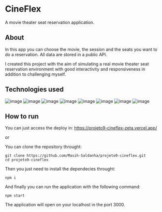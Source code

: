# CineFlex

A movie theater seat reservation application.

## About

In this app you can choose the movie, the session and the seats you want to do a reservation. All data are stored in a public API.

I created this project with the aim of simulating a real movie theater seat reservation environment with good interactivity and responsiveness in addition to challenging myself.

## Technologies used

![image](https://img.shields.io/badge/npm-CB3837?style=for-the-badge&logo=npm&logoColor=white)
![image](https://img.shields.io/badge/React-20232A?style=for-the-badge&logo=react&logoColor=61DAFB)
![image](https://img.shields.io/badge/React_Router-CA4245?style=for-the-badge&logo=react-router&logoColor=white)
![image](https://img.shields.io/badge/HTML5-E34F26?style=for-the-badge&logo=html5&logoColor=white)
![image](https://img.shields.io/badge/JavaScript-323330?style=for-the-badge&logo=javascript&logoColor=F7DF1E)
![image](https://img.shields.io/badge/styled--components-DB7093?style=for-the-badge&logo=styled-components&logoColor=white)
![image](https://img.shields.io/badge/json-5E5C5C?style=for-the-badge&logo=json&logoColor=white)
![image](https://img.shields.io/badge/Vercel-000000?style=for-the-badge&logo=vercel&logoColor=white)

## How to run

You can just access the deploy in: https://projeto9-cineflex-zeta.vercel.app/

or

You can clone the repository throught:
```
git clone https://github.com/Masih-Saldanha/projeto9-cineflex.git
cd projeto9-cineflex
```
Then you just need to install the dependecies throught:
```
npm i
```
And finally you can run the application with the following command:
```
npm start
```
The application will open on your localhost in the port 3000.
